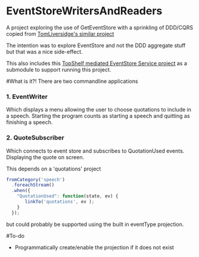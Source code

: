 EventStoreWritersAndReaders
===========================

A project exploring the use of GetEventStore with a sprinkling of DDD/CQRS copied from [TomLiversidge's similar project](https://github.com/tomliversidge/eventstore-soccerexample)

The intention was to explore EventStore and not the DDD aggregate stuff but that was a nice side-effect.

This also includes this [TopShelf mediated EventStore Service project](https://github.com/pauldambra/EventStoreService) as a submodule to support running this project.

#What is it?!
There are two commandline applications

### 1. EventWriter
Which displays a menu allowing the user to choose quotations to include in a speech. Starting the program counts as starting a speech and quitting as finishing a speech.

### 2. QuoteSubscriber
Which connects to event store and subscribes to QuotationUsed events. Displaying the quote on screen.

This depends on a 'quotations' project

`````JavaScript
fromCategory('speech')
  .foreachStream()
  .when({
    "QuotationUsed": function(state, ev) {
       linkTo('quotations', ev );
    }
  });
`````

but could probably be supported using the built in eventType projection.

#To-do

* Programmatically create/enable the projection if it does not exist

